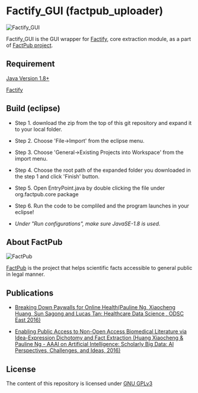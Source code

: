 
# Factify_GUI (factpub_uploader)

![Factify_GUI](http://factpub.org/img/github/step1.png)

Factify_GUI is the GUI wrapper for [Factify](https://github.com/happybelly/factify), core extraction module, as a part of [FactPub project](http://factpub.org/).

Requirement
-----------

[Java Version 1.8+](java.com/download/)

[Factify](https://github.com/happybelly/factify)

Build (eclipse)
---------------

* Step 1. download the zip from the top of this git repository and expand it to your local folder.
* Step 2. Choose 'File->Import' from the eclipse menu.
* Step 3. Choose 'General->Existing Projects into Workspace' from the import menu.
* Step 4. Choose the root path of the expanded folder you downloaded in the step 1 and click 'Finish' button.
* Step 5. Open EntryPoint.java by double clicking the file under org.factpub.core package
* Step 6. Run the code to be compliled and the program launches in your eclipse!

* _Under "Run configurations", make sure JavaSE-1.8 is used._


About FactPub
-------------

![FactPub](http://factpub.org/img/logo_factpub.png)

[FactPub](http://factpub.org/) is the project that helps scientific facts accessible to general public in legal manner.

Publications
------------

* [Breaking Down Paywalls for Online Health(Pauline Ng, Xiaocheng Huang, Sun Sagong and Lucas Tan: Healthcare Data Science , ODSC East 2016)](https://www.opendatascience.com/conferences/pauline-ng-breaking-down-paywalls-for-online-health/)

* [Enabling Public Access to Non-Open Access Biomedical Literature via Idea-Expression Dichotomy and Fact Extraction (Huang Xiaocheng & Pauline Ng - AAAI on Artificial Intelligence: Scholarly Big Data: AI Perspectives, Challenges, and Ideas, 2016)](http://www.aaai.org/ocs/index.php/WS/AAAIW16/paper/viewPaper/12557)

License
-------

The content of this repository is licensed under [GNU GPLv3](http://choosealicense.com/licenses/gpl-3.0/)

